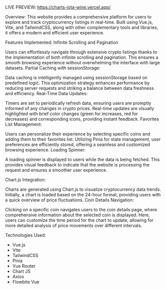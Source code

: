 LIVE PREVIEW: https://charts-iota-wine.vercel.app/

Overview:
This website provides a comprehensive platform for users to explore and track cryptocurrency listings in real-time. Built using Vue.js, Vite, and TailwindCSS, along with other complementary tools and libraries, it offers a modern and efficient user experience.

Features Implemented:
Infinite Scrolling and Pagination

Users can effortlessly navigate through extensive crypto listings thanks to the implementation of both infinite scrolling and pagination. This ensures a smooth browsing experience without overwhelming the interface with large datasets.
Partial Caching with sessionStorage:

Data caching is intelligently managed using sessionStorage based on predefined logic. This optimization strategy enhances performance by reducing server requests and striking a balance between data freshness and efficiency.
Real-Time Data Updates:

Timers are set to periodically refresh data, ensuring users are promptly informed of any changes in crypto prices. Real-time updates are visually highlighted with brief color changes (green for increases, red for decreases) and corresponding icons, providing instant feedback.
Favorites List Management:

Users can personalize their experience by selecting specific coins and adding them to their favorites list. Utilizing Pinia for state management, user preferences are efficiently stored, offering a seamless and customized browsing experience.
Loading Spinner:

A loading spinner is displayed to users while the data is being fetched. This provides visual feedback to indicate that the website is processing the request and ensures a smoother user experience.

Chart.js Integration:

Charts are generated using Chart.js to visualize cryptocurrency data trends. Initially, a chart is loaded based on the 24-hour format, providing users with a quick overview of price fluctuations.
Coin Details Navigation:

Clicking on a specific coin navigates users to the coin details page, where comprehensive information about the selected coin is displayed. Here, users can customize the time period for the chart to update, allowing for more detailed analysis of price movements over different intervals.

Technologies Used:

- Vue.js
- Vite
- TailwindCSS
- Pinia
- Vue Router
- Chart JS
- Axios
- Flowbite Vue
